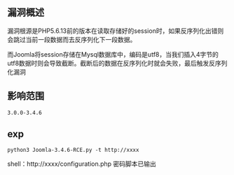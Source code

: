 ## 漏洞概述

漏洞根源是PHP5.6.13前的版本在读取存储好的session时，如果反序列化出错则会跳过当前一段数据而去反序列化下一段数据。

而Joomla将session存储在Mysql数据库中，编码是utf8，当我们插入4字节的utf8数据时则会导致截断。截断后的数据在反序列化时就会失败，最后触发反序列化漏洞

## 影响范围

```http
3.0.0-3.4.6
```

## exp

```
python3 Joomla-3.4.6-RCE.py -t http://xxxx
```
shell：http://xxxx/configuration.php    密码脚本已输出